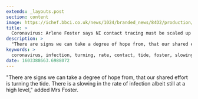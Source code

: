 ```yaml
--- 
extends: _layouts.post 
section: content 
image: https://ichef.bbci.co.uk/news/1024/branded_news/84D2/production/_115020043_1200-tracer-gettyimages-1219117065.jpg 
title: > 
  Coronavirus: Arlene Foster says NI contact tracing must be scaled up 
description: > 
  "There are signs we can take a degree of hope from, that our shared effort is turning the tide.There is a slowing in the rate of infection albeit still at a high level," added Mrs Foster. 
keywords: > 
  coronavirus, infection, turning, rate, contact, tide, foster, slowing, hope, ni, shared, scaled, level, mrs, signs, tracing, arlene 
date: 1603388663.6988072 
--- 
```

<div><p>"There are signs we can take a degree of hope from, that our shared effort is turning the tide. There is a slowing in the rate of infection albeit still at a high level," added Mrs Foster.</p></div>